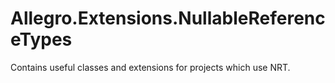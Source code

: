 # Allegro.Extensions.NullableReferenceTypes

Contains useful classes and extensions for projects which use NRT.